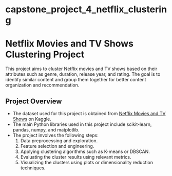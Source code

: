 # capstone_project_4_netflix_clustering
# Netflix Movies and TV Shows Clustering Project

This project aims to cluster Netflix movies and TV shows based on their attributes such as genre, duration, release year, and rating. The goal is to identify similar content and group them together for better content organization and recommendation.

## Project Overview

- The dataset used for this project is obtained from [Netflix Movies and TV Shows](https://www.kaggle.com/shivamb/netflix-shows) on Kaggle.
- The main Python libraries used in this project include scikit-learn, pandas, numpy, and matplotlib.
- The project involves the following steps:
  1. Data preprocessing and exploration.
  2. Feature selection and engineering.
  3. Applying clustering algorithms such as K-means or DBSCAN.
  4. Evaluating the cluster results using relevant metrics.
  5. Visualizing the clusters using plots or dimensionality reduction techniques.
